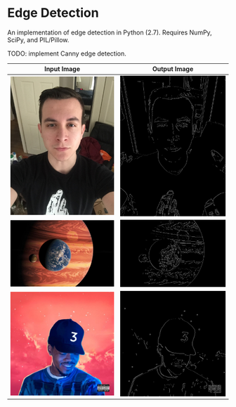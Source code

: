 # Edge Detection

An implementation of edge detection in Python (2.7).
Requires NumPy, SciPy, and PIL/Pillow.

TODO: implement Canny edge detection.

| Input Image | Output Image |
| :---: | :---: |
| ![Input](https://github.com/jessrenteria/edge_detection/blob/master/media/in0.jpg) | ![Output](https://github.com/jessrenteria/edge_detection/blob/master/media/out0.png) |
| ![Input](https://github.com/jessrenteria/edge_detection/blob/master/media/in1.jpg) | ![Output](https://github.com/jessrenteria/edge_detection/blob/master/media/out1.png) |
| ![Input](https://github.com/jessrenteria/edge_detection/blob/master/media/in2.jpg) | ![Output](https://github.com/jessrenteria/edge_detection/blob/master/media/out2.png) |


